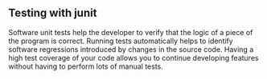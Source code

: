 ## Testing with junit
Software unit tests help the developer to verify that the logic of a piece of the program is correct.
Running tests automatically helps to identify software regressions introduced by changes in the source code. Having a high test coverage of your code allows you to continue developing features without having to perform lots of manual tests.



